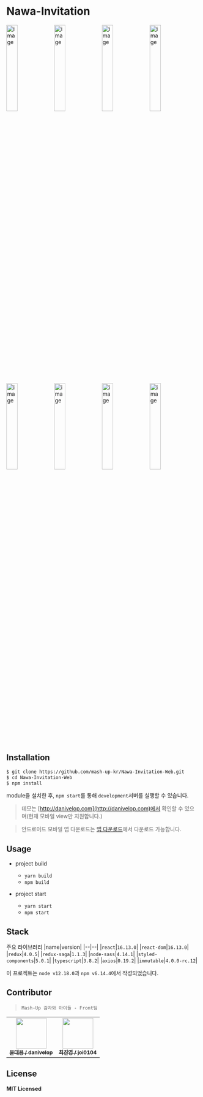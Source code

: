 # Nawa-Invitation

<div>
    <img
        width="24%"
        alt="image"
        src="https://user-images.githubusercontent.com/28296417/92938019-06332980-f487-11ea-9b8e-d9c8d1db1b60.png"
    />
    <img
        width="24%"
        alt="image"
        src="https://user-images.githubusercontent.com/28296417/92938144-28c54280-f487-11ea-8991-a765b41dc381.png"
    />
    <img
        width="24%"
        alt="image"
        src="https://user-images.githubusercontent.com/28296417/92938110-1d721700-f487-11ea-9370-3da7ecc39a77.png"
    />
    <img
        width="24%"
        alt="image"
        src="https://user-images.githubusercontent.com/28296417/92938213-3975b880-f487-11ea-9a0b-26c00772d6b5.png"
    />
</div>

<div>
    <img
        width="24%"
        alt="image"
        src="https://user-images.githubusercontent.com/28296417/92938228-3f6b9980-f487-11ea-9e4d-9edb64f49a76.png"
    />
    <img
        width="24%"
        alt="image"
        src="https://user-images.githubusercontent.com/28296417/92938263-4abec500-f487-11ea-8a3b-9c208e77bd9e.png"
    />
    <img
        width="24%"
        alt="image"
        src="https://user-images.githubusercontent.com/28296417/92938278-514d3c80-f487-11ea-9fdd-414c28e3c3a8.png"
    />
    <img
        width="24%"
        alt="image"
        src="https://user-images.githubusercontent.com/28296417/92938534-9ec9a980-f487-11ea-8061-ff7f2db7f6e4.png"
    />
</div>

## Installation

```bash
$ git clone https://github.com/mash-up-kr/Nawa-Invitation-Web.git
$ cd Nawa-Invitation-Web
$ npm install
```

module을 설치한 후, `npm start`를 통해 `development`서버를 실행할 수 있습니다.

> 데모는 [http://danivelop.com](http://danivelop.com)에서 확인할 수 있으며(현재 모바일 view만 지원합니다.)

> 안드로이드 모바일 앱 다운로드는 [앱 다운로드](https://play.google.com/store/apps/details?id=com.mashup.patatoinvitation)에서 다운로드 가능합니다.

## Usage

- project build

  - `yarn build`
  - `npm build`

- project start
  - `yarn start`
  - `npm start`

## Stack

주요 라이브러리
|name|version|
|--|--|
|`react`|`16.13.0`|
|`react-dom`|`16.13.0`|
|`redux`|`4.0.5`|
|`redux-saga`|`1.1.3`|
|`node-sass`|`4.14.1`|
|`styled-components`|`5.0.1`|
|`typescript`|`3.8.2`|
|`axios`|`0.19.2`|
|`immutable`|`4.0.0-rc.12`|

이 프로젝트는 `node v12.18.0`과 `npm v6.14.4`에서 작성되었습니다.

## Contributor

> `Mash-Up 감자와 아이들 - Front팀`

<table>
  <tr>
    <td align="center">
        <a href="https://github.com/danivelop">
            <img 
                src="https://avatars0.githubusercontent.com/u/55433950?s=460&u=745639068fd9b09a771aeb00400b30f4a8a8ca5a&v=4"
                width="80px"
                alt=""/>
            <br />
            <sub>
                <b>윤대용 / danivelop</b>
            </sub>
        </a>
        <br />
    </td>
    <td align="center">
        <a href="https://github.com/joi0104">
            <img
                src="https://avatars3.githubusercontent.com/u/28296417?s=460&u=498494c42ceeb26ef564d47da17a0513f97e51a2&v=4"
                width="80px"
                alt=""/>
            <br />
            <sub>
                <b>최진영 / joi0104</b>
            </sub>
        </a>
        <br />
    </td>
  </tr>
</table>

## License

**MIT Licensed**
